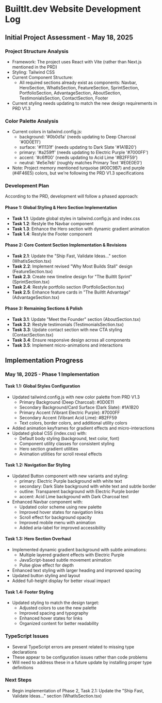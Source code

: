 # BuiltIt.dev Website Development Log

## Initial Project Assessment - May 18, 2025

### Project Structure Analysis
- Framework: The project uses React with Vite (rather than Next.js mentioned in the PRD)
- Styling: Tailwind CSS
- Current Component Structure:
  - All required sections already exist as components: Navbar, HeroSection, WhatIsSection, FeatureSection, SprintSection, PortfolioSection, AdvantageSection, AboutSection, TestimonialsSection, ContactSection, Footer
- Current styling needs updating to match the new design requirements in PRD V1.3

### Color Palette Analysis
- Current colors in tailwind.config.js:
  - background: '#0b0d1a' (needs updating to Deep Charcoal '#0D0E11')
  - surface: '#11131f' (needs updating to Dark Slate '#1A1B20')
  - primary: '#a259ff' (needs updating to Electric Purple '#7000FF')
  - accent: '#c6ff00' (needs updating to Acid Lime '#B2FF59')
  - neutral: '#e5e7eb' (roughly matches Primary Text '#E0E0E0')
- Note: Project memory mentioned turquoise (#00C9B7) and purple (#4F46E5) colors, but we're following the PRD V1.3 specifications

### Development Plan
According to the PRD, development will follow a phased approach:

#### Phase 1: Global Styling & Hero Section Implementation
- **Task 1.1**: Update global styles in tailwind.config.js and index.css
- **Task 1.2**: Restyle the Navbar component
- **Task 1.3**: Enhance the Hero section with dynamic gradient animation
- **Task 1.4**: Restyle the Footer component

#### Phase 2: Core Content Section Implementation & Revisions
- **Task 2.1**: Update the "Ship Fast, Validate Ideas..." section (WhatIsSection.tsx)
- **Task 2.2**: Implement revised "Why Most Builds Stall" design (FeatureSection.tsx)
- **Task 2.3**: Create new timeline design for "The BuiltIt Sprint" (SprintSection.tsx)
- **Task 2.4**: Restyle portfolio section (PortfolioSection.tsx)
- **Task 2.5**: Enhance feature cards in "The BuiltIt Advantage" (AdvantageSection.tsx)

#### Phase 3: Remaining Sections & Polish
- **Task 3.1**: Update "Meet the Founder" section (AboutSection.tsx)
- **Task 3.2**: Restyle testimonials (TestimonialsSection.tsx)
- **Task 3.3**: Update contact section with new CTA styling (ContactSection.tsx)
- **Task 3.4**: Ensure responsive design across all components
- **Task 3.5**: Implement micro-animations and interactions

## Implementation Progress

### May 18, 2025 - Phase 1 Implementation

#### Task 1.1: Global Styles Configuration
- Updated tailwind.config.js with new color palette from PRD V1.3
  - Primary Background (Deep Charcoal): #0D0E11
  - Secondary Background/Card Surface (Dark Slate): #1A1B20
  - Primary Accent (Vibrant Electric Purple): #7000FF
  - Secondary Accent (Vibrant Acid Lime): #B2FF59
  - Text colors, border colors, and additional utility colors
- Added animation keyframes for gradient effects and micro-interactions
- Updated global CSS (index.css) with:
  - Default body styling (background, text color, font)
  - Component utility classes for consistent styling
  - Hero section gradient utilities
  - Animation utilities for scroll reveal effects

#### Task 1.2: Navigation Bar Styling
- Updated Button component with new variants and styling:
  - primary: Electric Purple background with white text
  - secondary: Dark Slate background with white text and subtle border
  - outline: Transparent background with Electric Purple border
  - accent: Acid Lime background with Dark Charcoal text
- Enhanced Navbar component with:
  - Updated color scheme using new palette
  - Improved hover states for navigation links
  - Scroll effect for background opacity
  - Improved mobile menu with animation
  - Added aria-label for improved accessibility

#### Task 1.3: Hero Section Overhaul
- Implemented dynamic gradient background with subtle animations:
  - Multiple layered gradient effects with Electric Purple
  - JavaScript-based subtle movement animation
  - Pulse glow effect for depth
- Enhanced text styling with larger heading and improved spacing
- Updated button styling and layout
- Added full-height display for better visual impact

#### Task 1.4: Footer Styling
- Updated styling to match the design target:
  - Adjusted colors to use the new palette
  - Improved spacing and typography
  - Enhanced hover states for links
  - Organized content for better readability

### TypeScript Issues
- Several TypeScript errors are present related to missing type declarations
- These appear to be configuration issues rather than code problems
- Will need to address these in a future update by installing proper type definitions

### Next Steps
- Begin implementation of Phase 2, Task 2.1: Update the "Ship Fast, Validate Ideas..." section (WhatIsSection.tsx)
